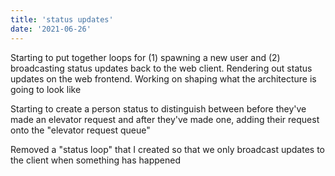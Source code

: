 ```yaml
---
title: 'status updates'
date: '2021-06-26'
---
```


Starting to put together loops for (1) spawning a new user and (2) broadcasting status updates back to the web client.  Rendering out status updates on the web frontend.  Working on shaping what the architecture is going to look like

Starting to create a person status to distinguish between before they've made an elevator request and after they've made one, adding their request onto the "elevator request queue"

Removed a "status loop" that I created so that we only broadcast updates to the client when something has happened